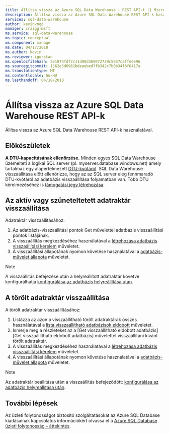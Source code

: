 ```yaml
---
title: Állítsa vissza az Azure SQL Data Warehouse - REST API-t |} Microsoft Docs
description: Állítsa vissza az Azure SQL Data Warehouse REST API-k használatával.
services: sql-data-warehouse
author: kevinvngo
manager: craigg-msft
ms.service: sql-data-warehouse
ms.topic: conceptual
ms.component: manage
ms.date: 04/17/2018
ms.author: kevin
ms.reviewer: igorstan
ms.openlocfilehash: 2e1874fdf7c11d98d369072739c5937caffe6e96
ms.sourcegitcommit: 1362e3d6961bdeaebed7fb342c7b0b34f6f6417a
ms.translationtype: MT
ms.contentlocale: hu-HU
ms.lasthandoff: 04/18/2018
---
```

# <a name="restore-an-azure-sql-data-warehouse-with-rest-apis"></a>Állítsa vissza az Azure SQL Data Warehouse REST API-k
Állítsa vissza az Azure SQL Data Warehouse REST API-k használatával.

## <a name="before-you-begin"></a>Előkészületek
**A DTU-kapacitásának ellenőrzése.** Minden egyes SQL Data Warehouse üzemelteti a logikai SQL server (pl. myserver.database.windows.net) amely tartalmaz egy alapértelmezett [DTU-kvótáról](../sql-database/sql-database-what-is-a-dtu.md).  SQL Data Warehouse visszaállítása előtt ellenőrizze, hogy az az SQL server elég fennmaradó DTU-kvótáról az adatbázis visszaállítása folyamatban van. Több DTU kérelmezéséhez is [támogatási jegy létrehozása](sql-data-warehouse-get-started-create-support-ticket.md).

## <a name="restore-an-active-or-paused-data-warehouse"></a>Az aktív vagy szüneteltetett adatraktár visszaállítása
Adatraktár visszaállításához:

1. Az adatbázis-visszaállítási pontok Get művelettel adatbázis visszaállítási pontok listájának.
2. A visszaállítás megkezdéséhez használatával a [létrehozása adatbázis visszaállítási kérelem](https://msdn.microsoft.com/library/azure/dn509571.aspx) műveletet.
3. A visszaállítási állapotának nyomon követése használatával a [adatbázis-művelet állapota](https://msdn.microsoft.com/library/azure/dn720371.aspx) műveletet.

> [!NOTE]
> A visszaállítás befejezése után a helyreállított adatraktár követve konfigurálhatja [konfigurálása az adatbázis helyreállítása után](../sql-database/sql-database-disaster-recovery.md#configure-your-database-after-recovery).
> 
> 

## <a name="restore-a-deleted-data-warehouse"></a>A törölt adatraktár visszaállítása
A törölt adatraktár visszaállításához:

1. Listázza az azon a visszaállítható törölt adatraktárak összes használatával a [lista visszaállítható adatbázisok eldobott](https://msdn.microsoft.com/library/azure/dn509562.aspx) műveletet.
2. Ismerje meg a részleteket az a [Get visszaállítható eldobott adatbázis] [Get visszaállítható eldobott adatbázis] művelettel visszaállítani kívánt törölt adatraktár.
3. A visszaállítás megkezdéséhez használatával a [létrehozása adatbázis visszaállítási kérelem](https://msdn.microsoft.com/library/azure/dn509571.aspx) műveletet.
4. A visszaállítási állapotának nyomon követése használatával a [adatbázis-művelet állapota](https://msdn.microsoft.com/library/azure/dn720371.aspx) műveletet.

> [!NOTE]
> Az adatraktár beállítása után a visszaállítás befejeződött: [konfigurálása az adatbázis helyreállítása után](../sql-database/sql-database-disaster-recovery.md#configure-your-database-after-recovery).
> 
> 

## <a name="next-steps"></a>További lépések
Az üzleti folytonosságot biztosító szolgáltatásokat az Azure SQL Database kiadásainak kapcsolatos információkért olvassa el a [Azure SQL Database üzleti folytonosság – áttekintés](../sql-database/sql-database-business-continuity.md).
